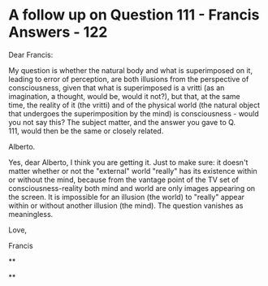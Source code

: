 # A follow up on Question 111 - Francis Answers - 122

Dear Francis:

My question is whether the natural body and what is superimposed on it, leading to error of perception,&nbsp;are both illusions from the perspective of consciousness, given that&nbsp;what is superimposed is a vritti (as an imagination, a thought,&nbsp;would be, would it not?),&nbsp;but that, at the same time,&nbsp;the reality of it (the vritti) and of the physical world (the natural object that undergoes&nbsp;the superimposition by the mind) is consciousness - would you not say this? The subject matter, and the answer you gave to Q. 111,&nbsp;would then be the same or closely related.&nbsp;

Alberto.

Yes, dear Alberto, I think you are getting it. Just to make sure: it doesn't matter whether or not the "external" world "really" has its existence within or without the mind, because from the vantage point of the TV set of consciousness-reality both mind and world are only images appearing on the screen. It is impossible for an illusion (the world) to "really" appear within or without another illusion (the mind). The question vanishes as meaningless.

Love,

Francis

**  

** 

